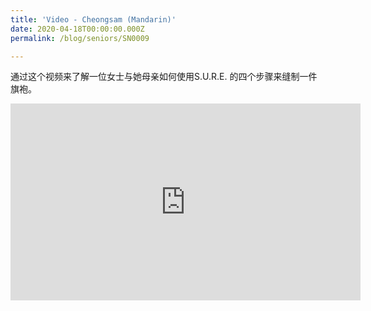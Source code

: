 ```yaml
---
title: 'Video - Cheongsam (Mandarin)'
date: 2020-04-18T00:00:00.000Z
permalink: /blog/seniors/SN0009

---
```



通过这个视频来了解一位女士与她母亲如何使用S.U.R.E. 的四个步骤来缝制一件旗袍。

<iframe width="560" height="315" src="https://www.youtube.com/embed/NGz3NVhSXxA" frameborder="0" allow="accelerometer; autoplay; encrypted-media; gyroscope; picture-in-picture" allowfullscreen></iframe>